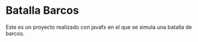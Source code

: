 # Batalla Barcos

Este es un proyecto realizado con javafx en el que se simula una batalla de barcos.


